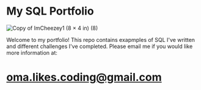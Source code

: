 # My SQL Portfolio
![Copy of ImCheezey1 (8 × 4 in) (8)](https://user-images.githubusercontent.com/77770242/223846936-24dac6c8-00d4-41a2-aa2c-3f9d3d9cc5d1.png)

Welcome to my portfolio! This repo contains exapmples of SQL I've written and different challenges I've completed. Please email me if you would like more information at:
# oma.likes.coding@gmail.com
